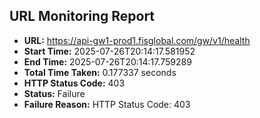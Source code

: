 ## URL Monitoring Report

- **URL:** https://api-gw1-prod1.fisglobal.com/gw/v1/health
- **Start Time:** 2025-07-26T20:14:17.581952
- **End Time:** 2025-07-26T20:14:17.759289
- **Total Time Taken:** 0.177337 seconds
- **HTTP Status Code:** 403
- **Status:** Failure
- **Failure Reason:** HTTP Status Code: 403
